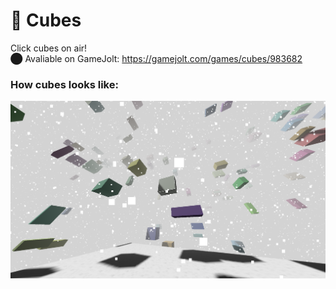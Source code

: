 
# 🧊 Cubes

Click cubes on air!  
⬤ Avaliable on GameJolt: https://gamejolt.com/games/cubes/983682




### How cubes looks like:

![App Screenshot](./assets/img/game-screen.png)

